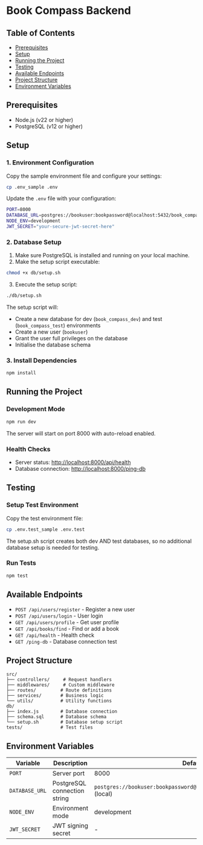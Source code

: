 # Book Compass Backend

## Table of Contents

- [Prerequisites](#prerequisites)
- [Setup](#setup)
- [Running the Project](#running-the-project)
- [Testing](#testing)
- [Available Endpoints](#available-endpoints)
- [Project Structure](#project-structure)
- [Environment Variables](#environment-variables)

## Prerequisites

- Node.js (v22 or higher)
- PostgreSQL (v12 or higher)

## Setup

### 1. Environment Configuration

Copy the sample environment file and configure your settings:

```bash
cp .env_sample .env
```

Update the `.env` file with your configuration:

```bash
PORT=8000
DATABASE_URL=postgres://bookuser:bookpassword@localhost:5432/book_compass_dev
NODE_ENV=development
JWT_SECRET="your-secure-jwt-secret-here"
```

### 2. Database Setup

1. Make sure PostgreSQL is installed and running on your local machine.
2. Make the setup script executable:

```bash
chmod +x db/setup.sh
```

3. Execute the setup script:

```bash
./db/setup.sh
```

The setup script will:

- Create a new database for dev (`book_compass_dev`) and test (`book_compass_test`) environments
- Create a new user (`bookuser`)
- Grant the user full privileges on the database
- Initialise the database schema

### 3. Install Dependencies

```bash
npm install
```

## Running the Project

### Development Mode

```bash
npm run dev
```

The server will start on port 8000 with auto-reload enabled.

### Health Checks

- Server status: [http://localhost:8000/api/health](http://localhost:8000/api/health)
- Database connection: [http://localhost:8000/ping-db](http://localhost:8000/ping-db)

## Testing

### Setup Test Environment

Copy the test environment file:

```bash
cp .env.test_sample .env.test
```

The setup.sh script creates both dev AND test databases, so no additional database setup is needed for testing.

### Run Tests

```bash
npm test
```

## Available Endpoints

- `POST /api/users/register` - Register a new user
- `POST /api/users/login` - User login
- `GET /api/users/profile` - Get user profile
- `GET /api/books/find` - Find or add a book
- `GET /api/health` - Health check
- `GET /ping-db` - Database connection test

## Project Structure

```
src/
├── controllers/     # Request handlers
├── middlewares/     # Custom middleware
├── routes/         # Route definitions
├── services/       # Business logic
└── utils/          # Utility functions
db/
├── index.js        # Database connection
├── schema.sql      # Database schema
└── setup.sh        # Database setup script
tests/              # Test files
```

## Environment Variables

| Variable       | Description                  | Default                                                                    |
| -------------- | ---------------------------- | -------------------------------------------------------------------------- |
| `PORT`         | Server port                  | 8000                                                                       |
| `DATABASE_URL` | PostgreSQL connection string | `postgres://bookuser:bookpassword@localhost:5432/book_compass_dev` (local) |
| `NODE_ENV`     | Environment mode             | development                                                                |
| `JWT_SECRET`   | JWT signing secret           | -                                                                          |
